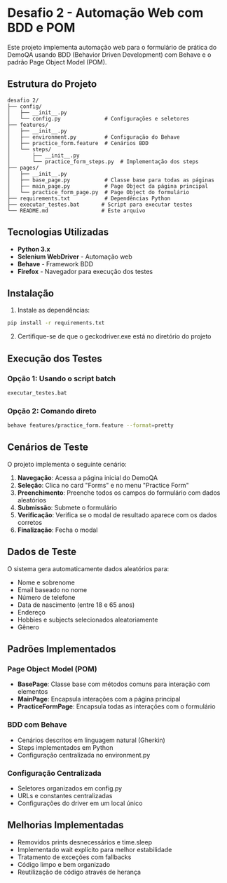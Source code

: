 # Desafio 2 - Automação Web com BDD e POM

Este projeto implementa automação web para o formulário de prática do DemoQA usando BDD (Behavior Driven Development) com Behave e o padrão Page Object Model (POM).

## Estrutura do Projeto

```
desafio 2/
├── config/
│   ├── __init__.py
│   └── config.py              # Configurações e seletores
├── features/
│   ├── __init__.py
│   ├── environment.py         # Configuração do Behave
│   ├── practice_form.feature  # Cenários BDD
│   └── steps/
│       ├── __init__.py
│       └── practice_form_steps.py  # Implementação dos steps
├── pages/
│   ├── __init__.py
│   ├── base_page.py           # Classe base para todas as páginas
│   ├── main_page.py           # Page Object da página principal
│   └── practice_form_page.py  # Page Object do formulário
├── requirements.txt           # Dependências Python
├── executar_testes.bat       # Script para executar testes
└── README.md                 # Este arquivo
```

## Tecnologias Utilizadas

- **Python 3.x**
- **Selenium WebDriver** - Automação web
- **Behave** - Framework BDD
- **Firefox** - Navegador para execução dos testes

## Instalação

1. Instale as dependências:
```bash
pip install -r requirements.txt
```

2. Certifique-se de que o geckodriver.exe está no diretório do projeto

## Execução dos Testes

### Opção 1: Usando o script batch
```bash
executar_testes.bat
```

### Opção 2: Comando direto
```bash
behave features/practice_form.feature --format=pretty
```

## Cenários de Teste

O projeto implementa o seguinte cenário:

1. **Navegação**: Acessa a página inicial do DemoQA
2. **Seleção**: Clica no card "Forms" e no menu "Practice Form"
3. **Preenchimento**: Preenche todos os campos do formulário com dados aleatórios
4. **Submissão**: Submete o formulário
5. **Verificação**: Verifica se o modal de resultado aparece com os dados corretos
6. **Finalização**: Fecha o modal

## Dados de Teste

O sistema gera automaticamente dados aleatórios para:
- Nome e sobrenome
- Email baseado no nome
- Número de telefone
- Data de nascimento (entre 18 e 65 anos)
- Endereço
- Hobbies e subjects selecionados aleatoriamente
- Gênero

## Padrões Implementados

### Page Object Model (POM)
- **BasePage**: Classe base com métodos comuns para interação com elementos
- **MainPage**: Encapsula interações com a página principal
- **PracticeFormPage**: Encapsula todas as interações com o formulário

### BDD com Behave
- Cenários descritos em linguagem natural (Gherkin)
- Steps implementados em Python
- Configuração centralizada no environment.py

### Configuração Centralizada
- Seletores organizados em config.py
- URLs e constantes centralizadas
- Configurações do driver em um local único

## Melhorias Implementadas

- Removidos prints desnecessários e time.sleep
- Implementado wait explícito para melhor estabilidade
- Tratamento de exceções com fallbacks
- Código limpo e bem organizado
- Reutilização de código através de herança
